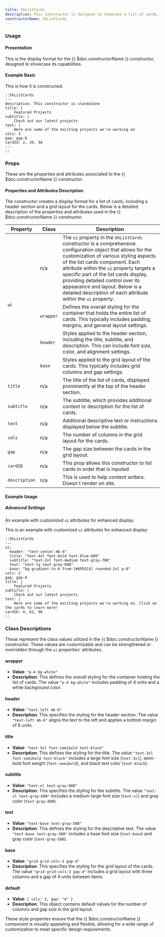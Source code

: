 ```yaml
---
title: ShListCards
description: This constructor is designed to showcase a list of cards, each represented by a component with associated properties. It provides a header section with a title, subtitle, and description, and dynamically renders the cards in a grid layout based on the provided settings and cardID.
constructorName: ShListCards
---
```


### Usage

#### Presentation
This is the display format for the {{ $doc.constructorName }} constructor, designed to showcase its capabilities.

#### Example Basic

<!-- input constructor for rendeer -->

This is how it is constructed.

```mdc
::ShListCards
---
description: This constructor is standalone
title: |
    Featured Projects
subtitle: |
    Check out our latest projects
text: |
    Here are some of the exciting projects we're working on.
cols: 3
gap: gap-6
cardId: 2, 34, 56
---
::
```

### Props
These are the properties and attributes associated to the {{ $doc.constructorName }} constructor:

#### Properties and Attributes Description
The constructor creates a display format for a list of cards, including a header section and a grid layout for the cards. Below is a detailed description of the properties and attributes used in the {{ $doc.constructorName }} constructor.

<table>
  <thead>
    <tr>
      <th>Property</th>
      <th>Class</th>
      <th>Description</th>
    </tr>
  </thead>
  <tbody>
    <tr>
      <td rowspan="4">ui</td>
      <td>n/a</td>
      <td>The <code>ui</code> property in the <code>ShListCards</code> constructor is a comprehensive configuration object that allows for the customization of various styling aspects of the list cards component. Each attribute within the <code>ui</code> property targets a specific part of the list cards display, providing detailed control over its appearance and layout. Below is a detailed description of each attribute within the <code>ui</code> property:</td>
    </tr>
    <tr>
      <td><code>wrapper</code></td>
      <td>Defines the overall styling for the container that holds the entire list of cards. This typically includes padding, margins, and general layout settings.</td>
    </tr>
    <tr>
      <td><code>header</code></td>
      <td>Styles applied to the header section, including the title, subtitle, and description. This can include font size, color, and alignment settings.</td>
    </tr>
    <tr>
      <td><code>base</code></td>
      <td>Styles applied to the grid layout of the cards. This typically includes grid columns and gap settings.</td>
    </tr>
    <tr>
      <td><code>title</code></td>
      <td>n/a</td>
      <td>The title of the list of cards, displayed prominently at the top of the header section.</td>
    </tr>
    <tr>
      <td><code>subtitle</code></td>
      <td>n/a</td>
      <td>The subtitle, which provides additional context or description for the list of cards.</td>
    </tr>
    <tr>
      <td><code>text</code></td>
      <td>n/a</td>
      <td>Additional descriptive text or instructions displayed below the subtitle.</td>
    </tr>
    <tr>
      <td><code>cols</code></td>
      <td>n/a</td>
      <td>The number of columns in the grid layout for the cards.</td>
    </tr>
    <tr>
      <td><code>gap</code></td>
      <td>n/a</td>
      <td>The gap size between the cards in the grid layout.</td>
    </tr>
    <tr>
      <td><code>cardID</code></td>
      <td>n/a</td>
      <td>This prop allows this constructor to list cards in order that is inputed</td>
    </tr>
    <tr>
      <td><code>description</code></td>
      <td>n/a</td>
      <td>This is used to help content writers. Doesn`t render on site.</td>
    </tr>
  </tbody>
</table>

#### Example Usage
##### Advanced Settings
An example with customized `ui` attributes for enhanced display:

<!-- input constructor for rendeer -->

This is an example with customized `ui` attributes for enhanced display:

```mdc
::ShListCards
---
ui:
  header: "text-center mb-4"
  title: "text-4xl font-bold text-blue-600"
  subtitle: "text-2xl font-medium text-gray-700"
  text: "text-lg text-gray-600"
  base: "bg-gradient-to-b from-[#8FD2C4] rounded-2xl p-8"
cols: 2
gap: gap-6
title: |
    Featured Projects
subtitle: |
    Check out our latest projects
text: |
    Here are some of the exciting projects we're working on. Click on the cards to learn more!
cardID: 4, 62, 98
::
```

### Class Descriptions
These represent the class values utilized in the {{ $doc.constructorName }} constructor. These values are customizable and can be strengthened or overridden through the `ui` properties' attributes.

#### wrapper
- **Value**: `"p-4 bg-white"`
- **Description**: This defines the overall styling for the container holding the list of cards. The value `"p-4 bg-white"` includes padding of 4 units and a white background color.

#### header
- **Value**: `"text-left mb-6"`
- **Description**: This specifies the styling for the header section. The value `"text-left mb-6"` aligns the text to the left and applies a bottom margin of 6 units.

#### title
- **Value**: `"text-3xl font-semibold text-black"`
- **Description**: This defines the styling for the title. The value `"text-3xl font-semibold text-black"` includes a large font size (`text-3xl`), semi-bold font weight (`font-semibold`), and black text color (`text-black`).

#### subtitle
- **Value**: `"text-xl text-gray-600"`
- **Description**: This specifies the styling for the subtitle. The value `"text-xl text-gray-600"` includes a medium-large font size (`text-xl`) and gray color (`text-gray-600`).

#### text
- **Value**: `"text-base text-gray-500"`
- **Description**: This defines the styling for the descriptive text. The value `"text-base text-gray-500"` includes a base font size (`text-base`) and gray color (`text-gray-500`).

#### base
- **Value**: `"grid grid-cols-3 gap-4"`
- **Description**: This specifies the styling for the grid layout of the cards. The value `"grid grid-cols-3 gap-4"` includes a grid layout with three columns and a gap of 4 units between items.

#### default
- **Value**: `{ cols: 3, gap: "4" }`
- **Description**: This object contains default values for the number of columns and gap size in the grid layout.

These style properties ensure that the {{ $doc.constructorName }} component is visually appealing and flexible, allowing for a wide range of customization to meet specific design requirements.
